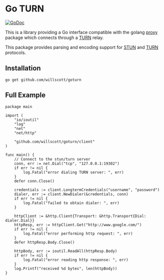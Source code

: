 Go TURN
=======
[![GoDoc](https://godoc.org/github.com/willscott/goturn?status.svg)](https://godoc.org/github.com/willscott/goturn)

This is a library providing a Go interface compatible with the golang
[proxy](https://golang.org/x/net/proxy) package which connects through a
[TURN](https://tools.ietf.org/html/rfc5766) relay.

This package provides parsing and encoding support for [STUN](https://tools.ietf.org/html/rfc5389)
and [TURN](https://tools.ietf.org/html/rfc5766) protocols.

Installation
------------

```golang
go get github.com/willscott/goturn
```

Full Example
------------

```golang
package main

import (
	"io/ioutil"
	"log"
	"net"
	"net/http"

	"github.com/willscott/goturn/client"
)

func main() {
	// Connect to the stun/turn server
	conn, err := net.Dial("tcp", "127.0.0.1:19302")
	if err != nil {
		log.Fatal("error dialing TURN server: ", err)
	}
	defer conn.Close()

	credentials := client.LongtermCredentials("username", "password")
	dialer, err := client.NewDialer(&credentials, conn)
	if err != nil {
		log.Fatal("failed to obtain dialer: ", err)
	}

	httpClient := &http.Client{Transport: &http.Transport{Dial: dialer.Dial}}
	httpResp, err := httpClient.Get("http://www.google.com/")
	if err != nil {
		log.Fatal("error performing http request: ", err)
	}
	defer httpResp.Body.Close()

	httpBody, err := ioutil.ReadAll(httpResp.Body)
	if err != nil {
		log.Fatal("error reading http response: ", err)
	}
	log.Printf("received %d bytes", len(httpBody))
}
```
